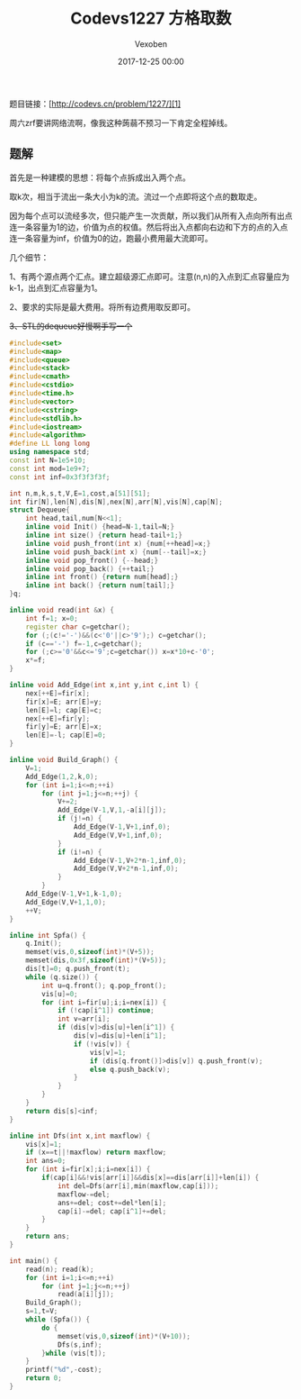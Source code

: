 ﻿---
layout: post
title: Codevs1227 方格取数
date: 2017-12-25 00:00
categories: training
tags: 网络流
img: https://vexoben.github.io/assets/images/Blog/2017-12-15-Codevs1227-方格取数.jpg
author: Vexoben
---

题目链接：[http://codevs.cn/problem/1227/][1]

周六zrf要讲网络流啊，像我这种蒟蒻不预习一下肯定全程掉线。

## **题解**

首先是一种建模的思想：将每个点拆成出入两个点。

取k次，相当于流出一条大小为k的流。流过一个点即将这个点的数取走。

因为每个点可以流经多次，但只能产生一次贡献，所以我们从所有入点向所有出点连一条容量为1的边，价值为点的权值。然后将出入点都向右边和下方的点的入点连一条容量为inf，价值为0的边，跑最小费用最大流即可。

几个细节：

1、有两个源点两个汇点。建立超级源汇点即可。注意(n,n)的入点到汇点容量应为k-1，出点到汇点容量为1。

2、要求的实际是最大费用。将所有边费用取反即可。

~~3、STL的dequeue好慢啊手写一个~~

```cpp
#include<set>
#include<map>
#include<queue>
#include<stack>
#include<cmath>
#include<cstdio>
#include<time.h>
#include<vector>
#include<cstring>
#include<stdlib.h>
#include<iostream>
#include<algorithm>
#define LL long long
using namespace std;
const int N=1e5+10;
const int mod=1e9+7;
const int inf=0x3f3f3f3f;

int n,m,k,s,t,V,E=1,cost,a[51][51];
int fir[N],len[N],dis[N],nex[N],arr[N],vis[N],cap[N];
struct Dequeue{
	int head,tail,num[N<<1];
	inline void Init() {head=N-1,tail=N;}
	inline int size() {return head-tail+1;}
	inline void push_front(int x) {num[++head]=x;}
	inline void push_back(int x) {num[--tail]=x;}
	inline void pop_front() {--head;}
	inline void pop_back() {++tail;}
	inline int front() {return num[head];}
	inline int back() {return num[tail];}
}q;

inline void read(int &x) {
	int f=1; x=0;
	register char c=getchar();
	for (;(c!='-')&&(c<'0'||c>'9');) c=getchar();
	if (c=='-') f=-1,c=getchar();
	for (;c>='0'&&c<='9';c=getchar()) x=x*10+c-'0';
	x*=f;
}

inline void Add_Edge(int x,int y,int c,int l) {
	nex[++E]=fir[x];
	fir[x]=E; arr[E]=y;
	len[E]=l; cap[E]=c;
	nex[++E]=fir[y];
	fir[y]=E; arr[E]=x;
	len[E]=-l; cap[E]=0;
}

inline void Build_Graph() {
	V=1;
	Add_Edge(1,2,k,0);
	for (int i=1;i<=n;++i)
		for (int j=1;j<=n;++j) {
			V+=2;
			Add_Edge(V-1,V,1,-a[i][j]);
			if (j!=n) {
				Add_Edge(V-1,V+1,inf,0);
				Add_Edge(V,V+1,inf,0);
			}
			if (i!=n) {
				Add_Edge(V-1,V+2*n-1,inf,0);
				Add_Edge(V,V+2*n-1,inf,0);
			}
		}
	Add_Edge(V-1,V+1,k-1,0);
	Add_Edge(V,V+1,1,0);
	++V;
}

inline int Spfa() {
	q.Init();
	memset(vis,0,sizeof(int)*(V+5));
	memset(dis,0x3f,sizeof(int)*(V+5));
	dis[t]=0; q.push_front(t);
	while (q.size()) {
		int u=q.front(); q.pop_front();
		vis[u]=0;
		for (int i=fir[u];i;i=nex[i]) {
			if (!cap[i^1]) continue;
			int v=arr[i];
			if (dis[v]>dis[u]+len[i^1]) {
				dis[v]=dis[u]+len[i^1];
				if (!vis[v]) {
					vis[v]=1;
					if (dis[q.front()]>dis[v]) q.push_front(v);
					else q.push_back(v);
				}
			}
		}
	}
	return dis[s]<inf;
}

inline int Dfs(int x,int maxflow) {
	vis[x]=1;
	if (x==t||!maxflow) return maxflow;
	int ans=0;
	for (int i=fir[x];i;i=nex[i]) {
		if(cap[i]&&!vis[arr[i]]&&dis[x]==dis[arr[i]]+len[i]) {
			int del=Dfs(arr[i],min(maxflow,cap[i]));
			maxflow-=del;
			ans+=del; cost+=del*len[i];
			cap[i]-=del; cap[i^1]+=del;	
		}
	}
	return ans;
}

int main() {
	read(n); read(k);
	for (int i=1;i<=n;++i)
		for (int j=1;j<=n;++j)
			read(a[i][j]);
	Build_Graph();
	s=1,t=V;
	while (Spfa()) {
		do {
			memset(vis,0,sizeof(int)*(V+10));
			Dfs(s,inf);
		}while (vis[t]);
	}
	printf("%d",-cost);
	return 0;
}
```

  [1]: http://codevs.cn/problem/1227/